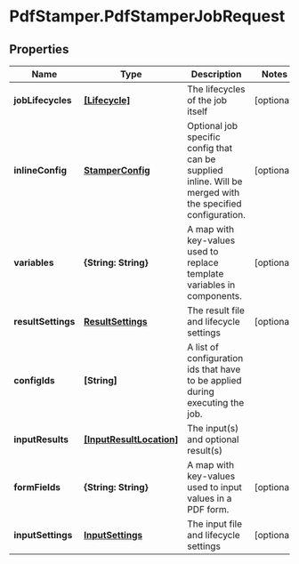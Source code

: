 # PdfStamper.PdfStamperJobRequest

## Properties
Name | Type | Description | Notes
------------ | ------------- | ------------- | -------------
**jobLifecycles** | [**[Lifecycle]**](Lifecycle.md) | The lifecycles of the job itself | [optional] 
**inlineConfig** | [**StamperConfig**](StamperConfig.md) | Optional job specific config that can be supplied inline. Will be merged with the specified configuration.  | [optional] 
**variables** | **{String: String}** | A map with key-values used to replace template variables in components. | [optional] 
**resultSettings** | [**ResultSettings**](ResultSettings.md) | The result file and lifecycle settings | [optional] 
**configIds** | **[String]** | A list of configuration ids that have to be applied during executing the job. | 
**inputResults** | [**[InputResultLocation]**](InputResultLocation.md) | The input(s) and optional result(s) | 
**formFields** | **{String: String}** | A map with key-values used to input values in a PDF form. | [optional] 
**inputSettings** | [**InputSettings**](InputSettings.md) | The input file and lifecycle settings | [optional] 


